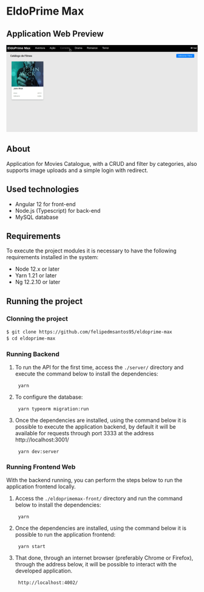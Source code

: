 # EldoPrime Max

## Application Web Preview

<p align="center">
  <img src="https://github.com/felipedmsantos95/eldoprime-max/blob/main/img/eldoprimemax.gif"/>
</p>

## About

Application for Movies Catalogue, with a CRUD and filter by categories, also supports image uploads and a simple login with redirect.

## Used technologies

- Angular 12 for front-end
- Node.js (Typescript) for back-end
- MySQL database


## Requirements

To execute the project modules it is necessary to have the following requirements installed in the system:

- Node 12.x or later
- Yarn 1.21 or later
- Ng 12.2.10 or later

## Running the project

### Clonning the project

```bash
$ git clone https://github.com/felipedmsantos95/eldoprime-max
$ cd eldoprime-max
```

### Running Backend

1. To run the API for the first time, access the `./server/` directory and execute the command below to install the dependencies:

		yarn 

2. To configure the database:

        yarn typeorm migration:run  

2. Once the dependencies are installed, using the command below it is possible to execute the application backend, by default it will be available for requests through port 3333 at the address http://localhost:3001/

		yarn dev:server

### Running Frontend Web

With the backend running, you can perform the steps below to run the application frontend locally.

1. Access the `./eldoprimemax-front/` directory and run the command below to install the dependencies:

		yarn

2. Once the dependencies are installed, using the command below it is possible to run the application frontend:

		yarn start

3. That done, through an internet browser (preferably Chrome or Firefox), through the address below, it will be possible to interact with the developed application.

		http://localhost:4002/
